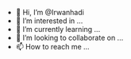 - 👋 Hi, I’m @Irwanhadi
- 👀 I’m interested in ...
- 🌱 I’m currently learning ...
- 💞️ I’m looking to collaborate on ...
- 📫 How to reach me ...

<!---
Irwanhadi/Irwanhadi is a ✨ special ✨ repository because its `README.md` (this file) appears on your GitHub profile.
You can click the Preview link to take a look at your changes.
--->
